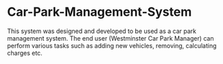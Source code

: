 # Car-Park-Management-System
This system was designed and developed to be used as a car park management system. The end user (Westminster Car Park Manager) can perform various tasks such as adding new vehicles, removing, calculating charges etc.
